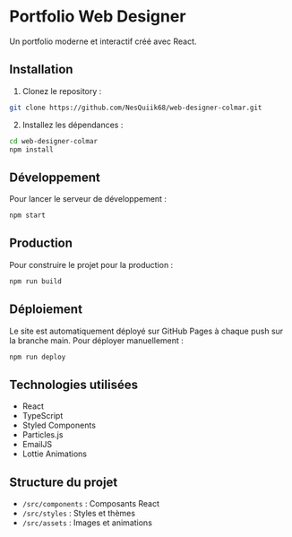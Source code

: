 # Portfolio Web Designer

Un portfolio moderne et interactif créé avec React.

## Installation

1. Clonez le repository :
```bash
git clone https://github.com/NesQuiik68/web-designer-colmar.git
```

2. Installez les dépendances :
```bash
cd web-designer-colmar
npm install
```

## Développement

Pour lancer le serveur de développement :
```bash
npm start
```

## Production

Pour construire le projet pour la production :
```bash
npm run build
```

## Déploiement

Le site est automatiquement déployé sur GitHub Pages à chaque push sur la branche main.
Pour déployer manuellement :
```bash
npm run deploy
```

## Technologies utilisées

- React
- TypeScript
- Styled Components
- Particles.js
- EmailJS
- Lottie Animations

## Structure du projet

- `/src/components` : Composants React
- `/src/styles` : Styles et thèmes
- `/src/assets` : Images et animations
